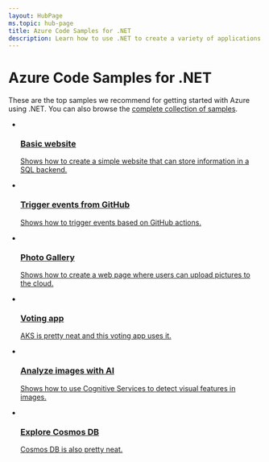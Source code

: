 ```yaml
---
layout: HubPage
ms.topic: hub-page
title: Azure Code Samples for .NET
description: Learn how to use .NET to create a variety of applications on any platform using C#, Visual Basic, and F#. Browse API reference, sample code, tutorials, and more.
---
```


<div id="main" class="v2">
<div class="container">
<h1>Azure Code Samples for .NET</h1>
<p>These are the top samples we recommend for getting started with Azure using .NET. You can also browse the <a href="https://azure.microsoft.com/en-us/resources/samples/?platform=dotnet&sort=2">complete collection of samples</a>.
    <ul id="samples" class="cardsC">
        <li>
            <div class="cardSize">
                <div class="cardPadding">
                    <div class="card">
                        <div class="cardImageOuter">
                            <div class="cardImage bgdAccent1">
                                <img src="/dotnet/azure/docs-ref-conceptual/media/dotnet-samples/generic-thumbnail.png" alt="" />
                            </div>
                        </div>
                        <div class="cardText">
                            <a href="https://docs.microsoft.com/azure/app-service/app-service-web-tutorial-dotnet-sqldatabase">
                                <h3>Basic website</h3>
                                <p>Shows how to create a simple website that can store information in a SQL backend.</p>
                            </a>
                        </div>
                    </div>
                </div>
            </div>
        </li>
        <li>
            <div class="cardSize">
                <div class="cardPadding">
                    <div class="card">
                        <div class="cardImageOuter">
                            <div class="cardImage bgdAccent1">
                                <img src="/dotnet/azure/docs-ref-conceptual/media/dotnet-samples/generic-thumbnail.png" alt="" />
                            </div>
                        </div>
                        <div class="cardText">
                            <a href="https://docs.microsoft.com/azure/azure-functions/functions-create-github-webhook-triggered-function">
                                <h3>Trigger events from GitHub</h3>
                                <p>Shows how to trigger events based on GitHub actions.</p>
                            </a>
                        </div>
                    </div>
                </div>
            </div>
        </li>
        <li>
            <div class="cardSize">
                <div class="cardPadding">
                    <div class="card">
                        <div class="cardImageOuter">
                            <div class="cardImage bgdAccent1">
                                <img src="/dotnet/azure/docs-ref-conceptual/media/dotnet-samples/generic-thumbnail.png" alt="" />
                            </div>
                        </div>
                        <div class="cardText">
                            <a href="https://azure.microsoft.com/resources/samples/storage-blobs-dotnet-webapp/">
                                <h3>Photo Gallery</h3>
                                <p>Shows how to create a web page where users can upload pictures to the cloud.</p>
                            </a>
                        </div>
                    </div>
                </div>
            </div>
        </li>
        <li>
            <div class="cardSize">
                <div class="cardPadding">
                    <div class="card">
                        <div class="cardImageOuter">
                            <div class="cardImage bgdAccent1">
                                <img src="/dotnet/azure/docs-ref-conceptual/media/dotnet-samples/generic-thumbnail.png" alt="" />
                            </div>
                        </div>
                        <div class="cardText">
                            <a href="https://docs.microsoft.com/en-us/azure/aks/tutorial-kubernetes-prepare-app">
                                <h3>Voting app</h3>
                                <p>AKS is pretty neat and this voting app uses it.</p>
                            </a>
                        </div>
                    </div>
                </div>
            </div>
        </li>
        <li>
            <div class="cardSize">
                <div class="cardPadding">
                    <div class="card">
                        <div class="cardImageOuter">
                            <div class="cardImage bgdAccent1">
                                <img src="/dotnet/azure/docs-ref-conceptual/media/dotnet-samples/generic-thumbnail.png" alt="" />
                            </div>
                        </div>
                        <div class="cardText">
                            <a href="https://docs.microsoft.com/azure/cognitive-services/computer-vision/tutorials/csharptutorial">
                                <h3>Analyze images with AI</h3>
                                <p>Shows how to use Cognitive Services to detect visual features in images.</p>
                            </a>
                        </div>
                    </div>
                </div>
            </div>
        </li>
        <li>
            <div class="cardSize">
                <div class="cardPadding">
                    <div class="card">
                        <div class="cardImageOuter">
                            <div class="cardImage bgdAccent1">
                                <img src="/dotnet/azure/docs-ref-conceptual/media/dotnet-samples/generic-thumbnail.png" alt="" />
                            </div>
                        </div>
                        <div class="cardText">
                            <a href="https://github.com/JeremyLikness/explore-cosmos-db">
                                <h3>Explore Cosmos DB</h3>
                                <p>Cosmos DB is also pretty neat.</p>
                            </a>
                        </div>
                    </div>
                </div>
            </div>
        </li>             
    </ul>
</div>
</div>